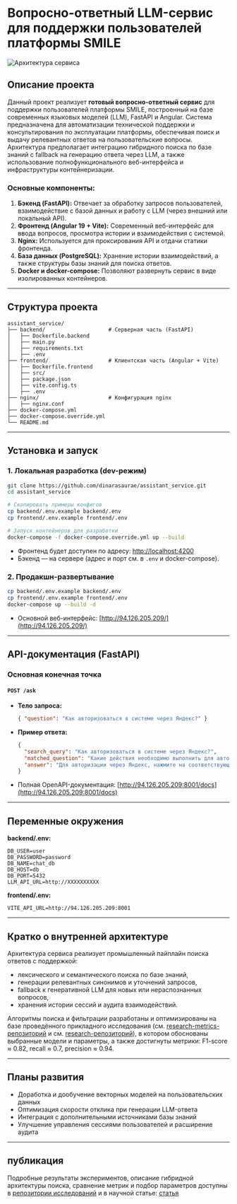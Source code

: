 # Вопросно-ответный LLM-сервис для поддержки пользователей платформы SMILE

![Архитектура сервиса](https://github.com/user-attachments/assets/48cd2d22-28d2-4166-bbb0-456e819804d7)

## Описание проекта

Данный проект реализует **готовый вопросно-ответный сервис** для поддержки пользователей платформы SMILE, построенный на базе современных языковых моделей (LLM), FastAPI и Angular.
Система предназначена для автоматизации технической поддержки и консультирования по эксплуатации платформы, обеспечивая поиск и выдачу релевантных ответов на пользовательские вопросы. Архитектура предполагает интеграцию гибридного поиска по базе знаний с fallback на генерацию ответа через LLM, а также использование полнофункционального веб-интерфейса и инфраструктуры контейнеризации.

### Основные компоненты:

1. **Бэкенд (FastAPI):**
   Отвечает за обработку запросов пользователей, взаимодействие с базой данных и работу с LLM (через внешний или локальный API).
2. **Фронтенд (Angular 19 + Vite):**
   Современный веб-интерфейс для ввода вопросов, просмотра истории и взаимодействия с системой.
3. **Nginx:**
   Используется для проксирования API и отдачи статики фронтенда.
4. **База данных (PostgreSQL):**
   Хранение истории взаимодействий, а также структуры базы знаний для поиска ответов.
5. **Docker и docker-compose:**
   Позволяют развернуть сервис в виде изолированных контейнеров.

---

## Структура проекта

```
assistant_service/
├── backend/                    # Серверная часть (FastAPI)
│   ├── Dockerfile.backend
│   ├── main.py
│   ├── requirements.txt
│   ├── .env
├── frontend/                   # Клиентская часть (Angular + Vite)
│   ├── Dockerfile.frontend
│   ├── src/
│   ├── package.json
│   ├── vite.config.ts
│   ├── .env
├── nginx/                      # Конфигурация nginx
│   ├── nginx.conf
├── docker-compose.yml
├── docker-compose.override.yml
└── README.md
```

---

## Установка и запуск

### 1. Локальная разработка (dev-режим)

```sh
git clone https://github.com/dinarasaurae/assistant_service.git
cd assistant_service

# Скопировать примеры конфигов
cp backend/.env.example backend/.env
cp frontend/.env.example frontend/.env

# Запуск контейнеров для разработки
docker-compose -f docker-compose.override.yml up --build
```

* Фронтенд будет доступен по адресу: [http://localhost:4200](http://localhost:4200)
* Бэкенд — на сервере (адрес и порт см. в `.env` и docker-compose).

### 2. Продакшн-развертывание

```sh
cp backend/.env.example backend/.env
cp frontend/.env.example frontend/.env
docker-compose up --build -d
```

* Основной веб-интерфейс: [http://94.126.205.209/](http://94.126.205.209/)

---

## API-документация (FastAPI)

### Основная конечная точка

#### `POST /ask`

* **Тело запроса:**

  ```json
  { "question": "Как авторизоваться в системе через Яндекс?" }
  ```

* **Пример ответа:**

  ```json
  {
    "search_query": "Как авторизоваться в системе через Яндекс?",
    "matched_question": "Какие действия необходимо выполнить для авторизации через социальную сеть Яндекс?",
    "answer": "Для авторизации через Яндекс, нажмите на соответствующую кнопку..."
  }
  ```

* Полная OpenAPI-документация:
  [http://94.126.205.209:8001/docs](http://94.126.205.209:8001/docs)

---

## Переменные окружения

**backend/.env:**

```
DB_USER=user
DB_PASSWORD=password
DB_NAME=chat_db
DB_HOST=db
DB_PORT=5432
LLM_API_URL=http://XXXXXXXXXX
```

**frontend/.env:**

```
VITE_API_URL=http://94.126.205.209:8001
```

---

## Кратко о внутренней архитектуре

Архитектура сервиса реализует промышленный пайплайн поиска ответов с поддержкой:

* лексического и семантического поиска по базе знаний,
* генерации релевантных синонимов и уточнений запросов,
* fallback к генеративной LLM для новых или нераспознанных вопросов,
* хранения истории сессий и аудита взаимодействий.

Алгоритмы поиска и фильтрации разработаны и оптимизированы на базе проведённого прикладного исследования (см. [research-metrics-репозиторий](https://github.com/dinarasaurae/assistant_service_research) и см. [research-репозиторий](https://github.com/dinarasaurae/ai_assistant_investigations)), в котором обоснованы выбранные модели и параметры, а также достигнуты метрики: F1-score ≈ 0.82, recall ≈ 0.7, precision ≈ 0.94.

---

## Планы развития

* Доработка и дообучение векторных моделей на пользовательских данных
* Оптимизация скорости отклика при генерации LLM-ответа
* Интеграция с дополнительными источниками базы знаний
* Улучшение управления сессиями пользователей и расширение аудита

---

## публикация

Подробные результаты экспериментов, описание гибридной архитектуры поиска, сравнение метрик и подбор параметров доступны в [репозитории исследований](https://github.com/dinarasaurae/qa-assistant-method-comparison) и в научной статье: [статья](Хисаметдинова_Д.Н._статья.pdf)

